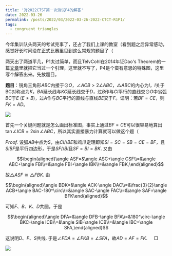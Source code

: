 ```yaml
---
title: '对2022CTST第一次测试P4的解答'
date: 2022-03-26
permalink: /posts/2022/03/2022-03-26-2022-CTCT-R1P1/
tags:
  - congruent triangles
---
```


今年集训队头两天的考试完事了，还占了我们上课的教室（看到题之后异常感动，感觉好长时间没在正式比赛里见到这么常规的题目了（

两天出了两道平几，P1太过简单，而且TelvCohl在2014年证Dao's Theorem的一篇[文章](https://forumgeom.fau.edu/FG2014volume14/FG201429.pdf)里就把它当过一个引理，这里就不写了，P4是个蛮有意思的特殊图，这里写个解答出来。先放题目。

**题目**：锐角三角形$ABC$内接于$\odot O$，$\angle ACB>2\angle ABC$，$\triangle ABC$的内心为$I$，$I$关于BC对称点为$K$，$BA$延长线与$KC$延长线交于$D$，过$B$作与$CI$平行的直线交$\odot O$中劣弧$BC$于$E$ ($E\neq B$)，过$A$作与$BC$平行的直线与直线$BE$交于$F$。证明：若$BF=CE$，则$FK=AD$。

<img src="https://llddeddym.github.io/images/2022-03-26(1).png"/>

首先一个关键问题就是怎么画出标准图，事实上通过$BF=CE$可以很容易地算出$\tan\angle ICB=2\sin\angle ABC$，所以其实直接暴力计算就可以做这个题（

*Proof.* 设弧$AB$中点为$S$，由$CI//BE$和鸡爪定理即知$SI=SC=SB=CE=BF$，且$SIBF$是平行四边形，于是$SF//BI$且$SF=BI=BK$. 又由

$$\begin{aligned}\angle ASF=&\angle ASC+\angle CSF\\=&\angle ABC+\angle FBI\\=&\angle FBI+\angle IBK\\=&\angle FBK,\end{aligned}$$

故$\triangle ASF\cong\triangle FBK$. 由

$$\begin{aligned}\angle BDK=&\angle ACK-\angle DAC\\=&\frac{3}{2}\angle ACB+\angle BAC-180^\circ\\=&\angle SAC-\angle FAC\\=&\angle SAF=\angle BFK\end{aligned}$$

可知$F、B、K、D$共圆，于是

$$\begin{aligned}\angle DFA=&\angle DFB-\angle BFA\\=&180^\circ-\angle BKC-\angle ICB\\=&\angle SIB-\angle ICB\\=&\angle IBC=\angle SFA,\end{aligned}$$

这说明$D、F、S$共线. 于是$\angle FDA=\angle FKB=\angle SFA$，故$AD=AF=FK$. $\quad\Box$

<img src="https://llddeddym.github.io/images/2022-03-26(2).png"/>